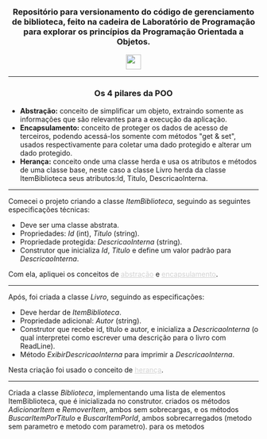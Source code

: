 ### <center>Repositório para versionamento do código de gerenciamento de biblioteca, feito na cadeira de Laboratório de Programação para explorar os princípios da Programação Orientada a Objetos.</center>
<center><img height="30px" src="https://cdn-icons-png.flaticon.com/128/6132/6132221.png"></center>

---
### <center>Os 4 pilares da POO</center>

* <div id="abstracao"><strong>Abstração:</strong> conceito de simplificar um objeto, extraindo somente as informações que são relevantes para a execução da aplicação. </div>
* <div id="encapsulamento"><strong>Encapsulamento:</strong> conceito de proteger os dados de acesso de terceiros, podendo acessá-los somente com métodos "get & set", usados respectivamente para coletar uma dado protegido e alterar um dado protegido. </div>
* <div id="heranca"><strong>Herança:</strong> conceito onde uma classe herda e usa os atributos e métodos de uma classe base, neste caso a classe Livro herda da classe ItemBiblioteca seus atributos:Id, Titulo, DescricaoInterna. </div>
---















Comecei o projeto criando a classe _ItemBiblioteca_, seguindo as seguintes especificações técnicas:
* Deve ser uma classe abstrata.
* Propriedades: _Id_ (int), _Titulo_ (string).
* Propriedade protegida: _DescricaoInterna_ (string).
* Construtor que inicializa _Id_, _Titulo_ e define um valor padrão para _DescricaoInterna_. 

Com ela, apliquei os conceitos de <a href="#abstracao" style="color:lightgray;"><u>abstração</u></a> e <a href="#encapsulamento" style="color:lightgray;"><u>encapsulamento</u></a>.

---
Após, foi criada a classe _Livro_, seguindo as especificações:
* Deve herdar de _ItemBiblioteca_.
* Propriedade adicional: _Autor_ (string).
* Construtor que recebe id, título e autor, e inicializa a _DescricaoInterna_ (o qual interpretei como escrever uma descrição para o livro com ReadLine).
* Método _ExibirDescricaoInterna_ para imprimir a _DescricaoInterna_.

Nesta criação foi usado o conceito de <a href="#heranca" style="color:lightgray;"><u>herança</u></a>.

---
Criada a classe _Biblioteca_, implementando uma lista de elementos ItemBiblioteca, que é inicializada no construtor. criados os métodos _AdicionarItem_ e _RemoverItem_, ambos sem sobrecargas, e os métodos _BuscarItemPorTitulo_ e _BuscarItemPorId_, ambos sobrecarregados (metodo sem parametro e metodo com parametro). para os metodos